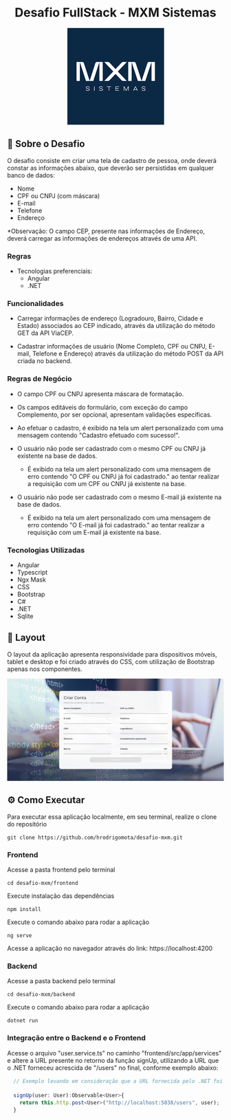 <div align="center">

# Desafio FullStack - MXM Sistemas

![MXM](./frontend/src/assets/mxm-logo.png)

</div>

## 📖 Sobre o Desafio

O desafio consiste em criar uma tela de cadastro de pessoa, onde deverá constar as informações abaixo, que deverão ser persistidas em qualquer banco de dados:

- Nome
- CPF ou CNPJ (com máscara)
- E-mail
- Telefone
- Endereço

*Observação: O campo CEP, presente nas informações de Endereço, deverá carregar as informações de endereços através de uma API.

### Regras

- Tecnologias preferenciais:
  - Angular
  - .NET

### Funcionalidades

- Carregar informações de endereço (Logradouro, Bairro, Cidade e Estado) associados ao CEP indicado, através da utilização do método GET da API ViaCEP.

- Cadastrar informações de usuário (Nome Completo, CPF ou CNPJ, E-mail, Telefone e Endereço) através da utilização do método POST da API criada no backend.

### Regras de Negócio

- O campo CPF ou CNPJ apresenta máscara de formatação.

- Os campos editáveis do formulário, com exceção do campo Complemento, por ser opcional, apresentam validações específicas.

- Ao efetuar o cadastro, é exibido na tela um alert personalizado com uma mensagem contendo "Cadastro efetuado com sucesso!".

- O usuário não pode ser cadastrado com o mesmo CPF ou CNPJ já existente na base de dados.

  - É exibido na tela um alert personalizado com uma mensagem de erro contendo "O CPF ou CNPJ já foi cadastrado." ao tentar realizar a requisição com um CPF ou CNPJ já existente na base.

- O usuário não pode ser cadastrado com o mesmo E-mail já existente na base de dados.

  - É exibido na tela um alert personalizado com uma mensagem de erro contendo "O E-mail já foi cadastrado." ao tentar realizar a requisição com um E-mail já existente na base.

### Tecnologias Utilizadas

- Angular
- Typescript
- Ngx Mask
- CSS
- Bootstrap
- C#
- .NET
- Sqlite

## 🎨 Layout

O layout da aplicação apresenta responsividade para dispositivos móveis, tablet e desktop e foi criado através do CSS, com utilização de Bootstrap apenas nos componentes.

<p align="center">
  <img src="./frontend/src/assets/project-screen.png" alt="Project Screen" width="800px">
</p>

## ⚙️ Como Executar

Para executar essa aplicação localmente, em seu terminal, realize o clone do repositório

```
git clone https://github.com/hrodrigomota/desafio-mxm.git
```

### Frontend

Acesse a pasta frontend pelo terminal
```
cd desafio-mxm/frontend
```
Execute instalação das dependências
```
npm install
```
Execute o comando abaixo para rodar a aplicação
```
ng serve
```
Acesse a aplicação no navegador através do link: https://localhost:4200

### Backend

Acesse a pasta backend pelo terminal
```
cd desafio-mxm/backend
```
Execute o comando abaixo para rodar a aplicação
```
dotnet run
```

### Integração entre o Backend e o Frontend

Acesse o arquivo "user.service.ts" no caminho "frontend/src/app/services" e altere a URL presente no retorno da função signUp, utilizando a URL que o .NET forneceu acrescida de "/users" no final, conforme exemplo abaixo:

```ts
  // Exemplo levando em consideração que a URL fornecida pelo .NET foi http://localhost:5038

  signUp(user: User):Observable<User>{
    return this.http.post<User>("http://localhost:5038/users", user);
  }

```